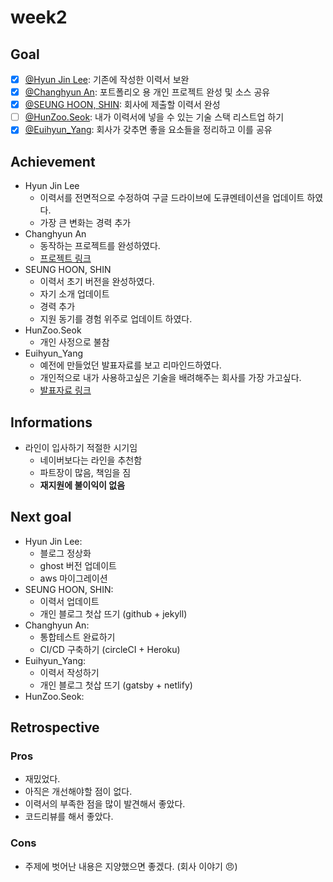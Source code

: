 # week2

## Goal

- [x] [@Hyun Jin Lee](https://github.com/HyunTruth): 기존에 작성한 이력서 보완
- [x] [@Changhyun An](https://github.com/achooan): 포트폴리오 용 개인 프로젝트 완성 및 소스 공유
- [x] [@SEUNG HOON, SHIN](https://github.com/newinh): 회사에 제출할 이력서 완성
- [ ] [@HunZoo.Seok](https://github.com/zooozoo): 내가 이력서에 넣을 수 있는 기술 스택 리스트업 하기
- [x] [@Euihyun_Yang](https://github.com/noahluftyang): 회사가 갖추면 좋을 요소들을 정리하고 이를 공유

## Achievement

- Hyun Jin Lee
  - 이력서를 전면적으로 수정하여 구글 드라이브에 도큐멘테이션을 업데이트 하였다.
  - 가장 큰 변화는 경력 추가
- Changhyun An
  - 동작하는 프로젝트를 완성하였다.
  - [프로젝트 링크](https://github.com/achooan/simple-ecommerce)
- SEUNG HOON, SHIN
  - 이력서 초기 버전을 완성하였다.
  - 자기 소개 업데이트
  - 경력 추가
  - 지원 동기를 경험 위주로 업데이트 하였다.
- HunZoo.Seok
  - 개인 사정으로 불참
- Euihyun_Yang
  - 예전에 만들었던 발표자료를 보고 리마인드하였다.
  - 개인적으로 내가 사용하고싶은 기술을 배려해주는 회사를 가장 가고싶다.
  - [발표자료 링크](https://levelup-developers.netlify.com)

## Informations

- 라인이 입사하기 적절한 시기임
  - 네이버보다는 라인을 추천함
  - 파트장이 많음, 책임을 짐
  - **재지원에 불이익이 없음**

## Next goal

- Hyun Jin Lee:
  - 블로그 정상화
  - ghost 버전 업데이트
  - aws 마이그레이션
- SEUNG HOON, SHIN:
  - 이력서 업데이트
  - 개인 블로그 첫삽 뜨기 (github + jekyll)
- Changhyun An:
  - 통합테스트 완료하기
  - CI/CD 구축하기 (circleCI + Heroku)
- Euihyun_Yang:
  - 이력서 작성하기
  - 개인 블로그 첫삽 뜨기 (gatsby + netlify)
- HunZoo.Seok:

## Retrospective

### Pros

- 재밌었다.
- 아직은 개선해야할 점이 없다.
- 이력서의 부족한 점을 많이 발견해서 좋았다.
- 코드리뷰를 해서 좋았다.

### Cons

- 주제에 벗어난 내용은 지양했으면 좋겠다. (회사 이야기 :angry:)